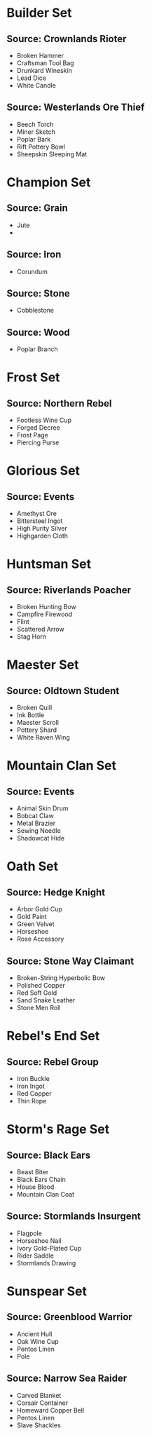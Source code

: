 <!-- TITLE: Materials -->

# Builder Set
## Source: Crownlands Rioter
* Broken Hammer
* Craftsman Tool Bag
* Drunkard Wineskin
* Lead Dice
* White Candle

## Source: Westerlands Ore Thief
* Beech Torch
* Miner Sketch
* Poplar Bark
* Rift Pottery Bowl
* Sheepskin Sleeping Mat

# Champion Set
## Source: Grain
* Jute
* 
## Source: Iron
* Corundum

## Source: Stone
* Cobblestone

## Source: Wood
* Poplar Branch

# Frost Set
## Source: Northern Rebel
* Footless Wine Cup
* Forged Decree
* Frost Page
* Piercing Purse

# Glorious Set
## Source: Events
* Amethyst Ore
* Bittersteel Ingot
* High Purity Silver
* Highgarden Cloth

# Huntsman Set
## Source: Riverlands Poacher
* Broken Hunting Bow
* Campfire Firewood
* Flint
* Scattered Arrow
* Stag Horn

# Maester Set
## Source: Oldtown Student
* Broken Quill
* Ink Bottle
* Maester Scroll
* Pottery Shard
* White Raven Wing

# Mountain Clan Set
## Source: Events
* Animal Skin Drum
* Bobcat Claw
* Metal Brazier
* Sewing Needle
* Shadowcat Hide

# Oath Set
## Source: Hedge Knight
* Arbor Gold Cup
* Gold Paint
* Green Velvet
* Horseshoe
* Rose Accessory

## Source: Stone Way Claimant
* Broken-String Hyperbolic Bow
* Polished Copper
* Red Soft Gold
* Sand Snake Leather
* Stone Men Roll

# Rebel's End Set
## Source: Rebel Group
* Iron Buckle
* Iron Ingot
* Red Copper
* Thin Rope

# Storm's Rage Set
## Source: Black Ears
* Beast Biter
* Black Ears Chain
* House Blood
* Mountain Clan Coat

## Source: Stormlands Insurgent
* Flagpole
* Horseshoe Nail
* Ivory Gold-Plated Cup
* Rider Saddle
* Stormlands Drawing

# Sunspear Set
## Source: Greenblood Warrior
* Ancient Hull
* Oak Wine Cup
* Pentos Linen
* Pole

## Source: Narrow Sea Raider
* Carved Blanket
* Corsair Container
* Homeward Copper Bell
* Pentos Linen
* Slave Shackles
